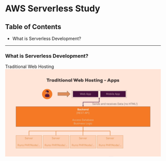 # AWS Serverless Study


## Table of Contents
* What is Serverless Development?

---

### What is Serverless Development?

Traditional Web Hosting
![Traditional Web Hosting](image\TraditionalWebHosting.png)